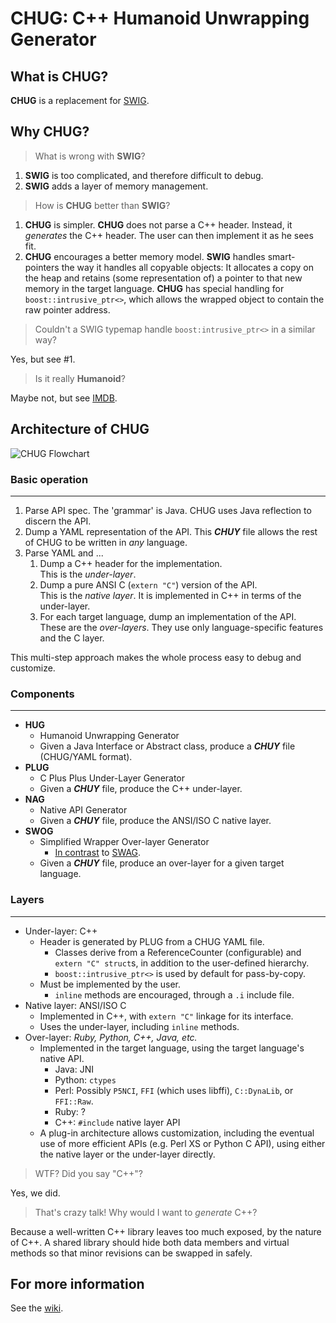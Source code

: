 CHUG: C++ Humanoid Unwrapping Generator
========================================

What is **CHUG**?
-------------
**CHUG** is a replacement for [SWIG](http://www.swig.org/Doc2.0/index.html).

Why **CHUG**?
---------
> What is wrong with **SWIG**?

1. **SWIG** is too complicated, and therefore difficult to debug.
2. **SWIG** adds a layer of memory management.

> How is **CHUG** better than **SWIG**?

1. **CHUG** is simpler.
   **CHUG** does not parse a C++ header. Instead, it *generates* the C++ header. The user can then implement it as he sees fit.
1. **CHUG** encourages a better memory model.
   **SWIG** handles smart-pointers the way it handles all copyable objects: It allocates a copy on the heap and retains (some representation of) a pointer to that new memory in the target language.
   **CHUG** has special handling for `boost::intrusive_ptr<>`, which allows the wrapped object to contain the raw pointer address.

> Couldn't a SWIG typemap handle `boost:intrusive_ptr<>` in a similar way?

Yes, but see #1.

> Is it really **Humanoid**?

Maybe not, but see [IMDB][].

Architecture of **CHUG**
---------------------------
![CHUG Flowchart](http://dl.dropbox.com/u/15086106/chug/chug-flowchart.png)

### Basic operation
---
1. Parse API spec.
   The 'grammar' is Java. CHUG uses Java reflection to discern the API.
1. Dump a YAML representation of the API.
   This ***CHUY*** file allows the rest of CHUG to be written in *any* language.
1. Parse YAML and ...
    1. Dump a C++ header for the implementation.  
       This is the *under-layer*.
    1. Dump a pure ANSI C (`extern "C"`) version of the API.  
       This is the *native layer*. It is implemented in C++ in terms of the under-layer.
    1. For each target language, dump an implementation of the API.  
       These are the *over-layers*. They use only language-specific features and the C layer.

This multi-step approach makes the whole process easy to debug and
customize.

### Components
---
* **HUG**
   - Humanoid Unwrapping Generator
   - Given a Java Interface or Abstract class, produce a ***CHUY*** file (CHUG/YAML format).
* **PLUG**
   - C Plus Plus Under-Layer Generator
   - Given a ***CHUY*** file, produce the C++ under-layer.
* **NAG**
   - Native API Generator
   - Given a ***CHUY*** file, produce the ANSI/ISO C native layer.
* **SWOG**
   - Simplified Wrapper Over-layer Generator
      - [In contrast](http://www.urbandictionary.com/define.php?term=swog) to [SWAG](http://www.urbandictionary.com/define.php?term=swag).
   - Given a ***CHUY*** file, produce an over-layer for a given target language.

### Layers
---
* Under-layer: C++
   - Header is generated by PLUG from a CHUG YAML file.
      - Classes derive from a ReferenceCounter (configurable) and `extern "C" struct`s, in addition to the user-defined
        hierarchy.
      - `boost::intrusive_ptr<>` is used by default for pass-by-copy.
   - Must be implemented by the user.
      - `inline` methods are encouraged, through a `.i` include file.
* Native layer: ANSI/ISO C
   - Implemented in C++, with `extern "C"` linkage for its interface.
   - Uses the under-layer, including `inline` methods.
* Over-layer: *Ruby, Python, C++, Java, etc.*
   - Implemented in the target language, using the target language's native API.
      - Java: JNI
      - Python: `ctypes`
      - Perl: Possibly `P5NCI`, `FFI` (which uses libffi), `C::DynaLib`, or `FFI::Raw`.
      - Ruby: ?
      - C++: `#include` native layer API
   - A plug-in architecture allows customization, including the eventual use of more efficient APIs (e.g. Perl XS or Python C API),
     using either the native layer or the under-layer directly.

> WTF? Did you say "C++"?

Yes, we did.

> That's crazy talk! Why would I want to *generate* C++?

Because a well-written C++ library leaves too much exposed, by the nature of C++.
A shared library should hide both data members and
virtual methods so that minor revisions can be swapped in safely.

For more information
--------------------
See the [wiki][].

[imdb]:     http://www.imdb.com/title/tt0087015/ "C.H.U.D."
[wiki]:     https://github.com/cdunn2001/chug/wiki/_pages "CHUG GitHub Wiki"
